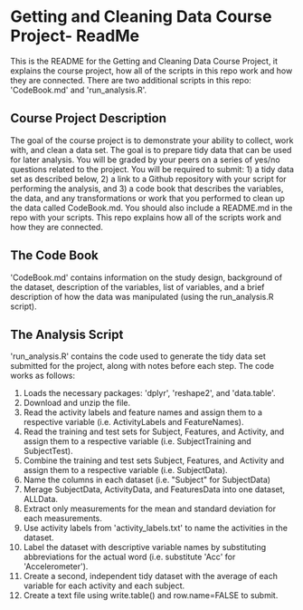 # Getting and Cleaning Data Course Project- ReadMe

This is the README for the Getting and Cleaning Data Course Project, it explains the course project, how all of the scripts in this repo work and how they are connected. There are two additional scripts in this repo: 'CodeBook.md' and 'run_analysis.R'.

## Course Project Description

The goal of the course project is to demonstrate your ability to collect, work with, and clean a data set. The goal is to prepare tidy data that can be used for later analysis. You will be graded by your peers on a series of yes/no questions related to the project. You will be required to submit: 1) a tidy data set as described below, 2) a link to a Github repository with your script for performing the analysis, and 3) a code book that describes the variables, the data, and any transformations or work that you performed to clean up the data called CodeBook.md. You should also include a README.md in the repo with your scripts. This repo explains how all of the scripts work and how they are connected.  

## The Code Book

'CodeBook.md' contains information on the study design, background of the dataset, description of the variables, list of variables, and a brief description of how the data was manipulated (using the run_analysis.R script).

## The Analysis Script

'run_analysis.R' contains the code used to generate the tidy data set submitted for the project, along with notes before each step. The code works as follows:

1. Loads the necessary packages: 'dplyr', 'reshape2', and 'data.table'.
2. Download and unzip the file.
3. Read the activity labels and feature names and assign them to a respective variable (i.e. ActivityLabels and FeatureNames).
4. Read the training and test sets for Subject, Features, and Activity, and assign them to a respective variable (i.e. SubjectTraining and SubjectTest).
5. Combine the training and test sets Subject, Features, and Activity and assign them to a respective variable (i.e. SubjectData).
6. Name the columns in each dataset (i.e. "Subject" for SubjectData)
7. Merage SubjectData, ActivityData, and FeaturesData into one dataset, ALLData.
8. Extract only measurements for the mean and standard deviation for each measurements.
9. Use activity labels from 'activity_labels.txt' to name the activities in the dataset.
10. Label the dataset with descriptive variable names by substituting abbreviations for the actual word (i.e. substitute 'Acc' for 'Accelerometer').
11. Create a second, independent tidy dataset with the average of each variable for each activity and each subject.
12. Create a text file using write.table() and row.name=FALSE to submit.
